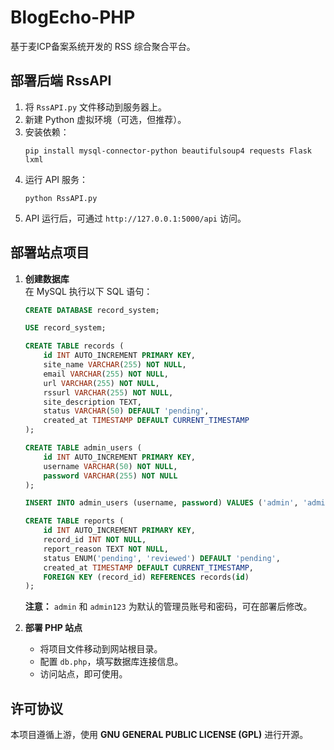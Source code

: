 # BlogEcho-PHP
基于麦ICP备案系统开发的 RSS 综合聚合平台。

## 部署后端 RssAPI

1. 将 `RssAPI.py` 文件移动到服务器上。
2. 新建 Python 虚拟环境（可选，但推荐）。
3. 安装依赖：
   ```shell
   pip install mysql-connector-python beautifulsoup4 requests Flask lxml
   ```
4. 运行 API 服务：
   ```shell
   python RssAPI.py
   ```
5. API 运行后，可通过 `http://127.0.0.1:5000/api` 访问。

## 部署站点项目

1. **创建数据库**  
   在 MySQL 执行以下 SQL 语句：
   ```sql
   CREATE DATABASE record_system;

   USE record_system;

   CREATE TABLE records (
       id INT AUTO_INCREMENT PRIMARY KEY,
       site_name VARCHAR(255) NOT NULL,
       email VARCHAR(255) NOT NULL,
       url VARCHAR(255) NOT NULL,
       rssurl VARCHAR(255) NOT NULL,
       site_description TEXT,
       status VARCHAR(50) DEFAULT 'pending',
       created_at TIMESTAMP DEFAULT CURRENT_TIMESTAMP
   );

   CREATE TABLE admin_users (
       id INT AUTO_INCREMENT PRIMARY KEY,
       username VARCHAR(50) NOT NULL,
       password VARCHAR(255) NOT NULL
   );

   INSERT INTO admin_users (username, password) VALUES ('admin', 'admin123');

   CREATE TABLE reports (
       id INT AUTO_INCREMENT PRIMARY KEY,
       record_id INT NOT NULL,
       report_reason TEXT NOT NULL,
       status ENUM('pending', 'reviewed') DEFAULT 'pending',
       created_at TIMESTAMP DEFAULT CURRENT_TIMESTAMP,
       FOREIGN KEY (record_id) REFERENCES records(id)
   );
   ```
   **注意：** `admin` 和 `admin123` 为默认的管理员账号和密码，可在部署后修改。

2. **部署 PHP 站点**
   - 将项目文件移动到网站根目录。
   - 配置 `db.php`，填写数据库连接信息。
   - 访问站点，即可使用。

## 许可协议

本项目遵循上游，使用 **GNU GENERAL PUBLIC LICENSE (GPL)** 进行开源。
